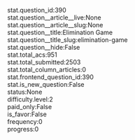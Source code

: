 stat.question_id:390  
stat.question__article__live:None  
stat.question__article__slug:None  
stat.question__title:Elimination Game  
stat.question__title_slug:elimination-game  
stat.question__hide:False  
stat.total_acs:951  
stat.total_submitted:2503  
stat.total_column_articles:0  
stat.frontend_question_id:390  
stat.is_new_question:False  
status:None  
difficulty.level:2  
paid_only:False  
is_favor:False  
frequency:0  
progress:0  
